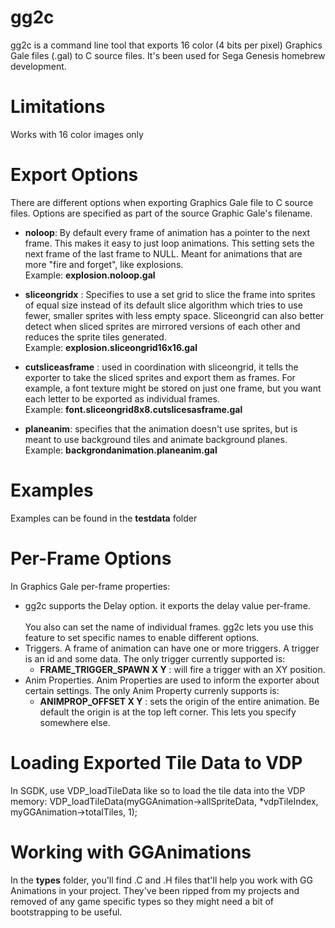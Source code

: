 # gg2c
gg2c is a command line tool that exports 16 color (4 bits per pixel) Graphics Gale files (.gal) to C source files. It's been used for Sega Genesis homebrew development.

# Limitations

Works with 16 color images only


# Export Options

There are different options when exporting Graphics Gale file to C source files. Options are specified as part of the source Graphic Gale's filename.

* **noloop**: By default every frame of animation has a pointer to the next frame. This makes it easy to just loop animations. This setting sets the next frame of the last frame to NULL. Meant for animations that are more "fire and forget", like explosions. \
   Example: **explosion.noloop.gal**
  
* **sliceongrid<W>x<H>** : Specifies to use a set grid to slice the frame into sprites of equal size instead of its default slice algorithm which tries to use fewer, smaller sprites with less empty space. Sliceongrid can also better detect when sliced sprites are mirrored versions of each other and reduces the sprite tiles generated.\
   Example: **explosion.sliceongrid16x16.gal**
* **cutsliceasframe** : used in coordination with sliceongrid, it tells the exporter to take the sliced sprites and export them as frames. For example, a font texture might be stored on just one frame, but you want each letter to be exported as individual frames.\
   Example: **font.sliceongrid8x8.cutslicesasframe.gal**
 * **planeanim**: specifies that the animation doesn't use sprites, but is meant to use background tiles and animate background planes.\
    Example: **backgrondanimation.planeanim.gal**
# Examples
   Examples can be found in the **testdata** folder
   
# Per-Frame Options
   
   In Graphics Gale per-frame properties:
   
   * gg2c supports the Delay option. it exports the delay value per-frame.\
   \
   You also can set the name of individual frames. gg2c lets you use this feature to set specific names to enable different options.
   * Triggers. A frame of animation can have one or more triggers. A trigger is an id and some data. The only trigger currently supported is:
       * **FRAME_TRIGGER_SPAWN X Y** : will fire a trigger with an XY position. 
   * Anim Properties. Anim Properties are used to inform the exporter about certain settings. The only Anim Property currenly supports is:
       * **ANIMPROP_OFFSET X Y** : sets the origin of the entire animation. Be default the origin is at the top left corner. This lets you specify somewhere else.

# Loading Exported Tile Data to VDP
   
   In SGDK, use VDP_loadTileData like so to load the tile data into the VDP memory:
   VDP_loadTileData(myGGAnimation->allSpriteData, *vdpTileIndex, myGGAnimation->totalTiles, 1);
   
# Working with GGAnimations
   
   In the **types** folder, you'll find .C and .H files that'll help you work with GG Animations in your project. They've been ripped from my projects and removed of any game specific types so they might need a bit of bootstrapping to be useful.
